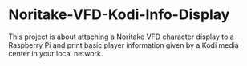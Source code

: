 # Noritake-VFD-Kodi-Info-Display
This project is about attaching a Noritake VFD character display to a Raspberry Pi and print basic player information given by a Kodi media center in your local network.
